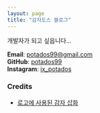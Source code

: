 ```yaml
---
layout: page
title: "감자도스 블로그"
---
```


개발자가 되고 싶읍니다...

**Email**: <potados99@gmail.com>    
**GitHub**: [potados99](https://github.com/potados99)    
**Instagram**: [ix_potados](https://www.instagram.com/ix_potados/)


### Credits

- [로고에 사용된 감자 삽화](https://www.vexels.com/png-svg/preview/185272/potato-vegetable-flat)

